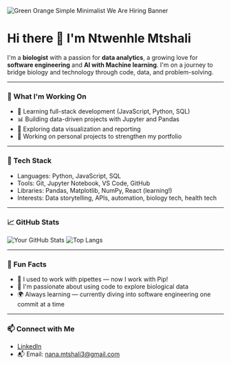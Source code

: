 ![Green Orange Simple Minimalist We Are Hiring Banner](https://github.com/user-attachments/assets/3cc84e8f-c1d9-468b-ba8a-46ef0574e287)
# Hi there 👋 I'm Ntwenhle Mtshali

I'm a **biologist** with a passion for **data analytics**, a growing love for **software engineering** and **AI with Machine learning**. I'm on a journey to bridge biology and technology through code, data, and problem-solving.

---

### 🔭 What I'm Working On
- 🌱 Learning full-stack development (JavaScript, Python, SQL)
- 📊 Building data-driven projects with Jupyter and Pandas
- 🧪 Exploring data visualization and reporting
- 🚀 Working on personal projects to strengthen my portfolio

---

### 🧠 Tech Stack
- Languages: Python, JavaScript, SQL
- Tools: Git, Jupyter Notebook, VS Code, GitHub
- Libraries: Pandas, Matplotlib, NumPy, React (learning!)
- Interests: Data storytelling, APIs, automation, biology tech,  health tech

---

### 📈 GitHub Stats
![Your GitHub Stats](https://github-readme-stats.vercel.app/api?username=EnhleM36&show_icons=true&theme=default)
![Top Langs](https://github-readme-stats.vercel.app/api/top-langs/?username=EnhleM36&layout=compact)

---

### 🌱 Fun Facts
- 🧫 I used to work with pipettes — now I work with Pip!
- 🔬 I'm passionate about using code to explore biological data
- 🌍 Always learning — currently diving into software engineering one commit at a time

---

### 📫 Connect with Me
- [LinkedIn](https://www.linkedin.com/in/ntwenhle-mtshali-9126b6125/)
- 📬 Email: nana.mtshali3@gmail.com
